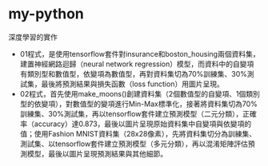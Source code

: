 # my-python
深度學習的實作<br>

* 01程式，是使用tensorflow套件對insurance和boston_housing兩個資料集，建置神經網路迴歸（neural network regression）模型，而資料中的自變項有類別型和數值型，依變項為數值型，再對資料集切為70%訓練集、30%測試集，最後將預測結果與損失函數（loss function）用圖片呈現。
* 02程式，首先使用make_moons()創建資料集（2個數值型的自變項、1個類別型的依變項），對數值型的變項進行Min-Max標準化，接著將資料集切為70%訓練集、30%測試集，再以tensorflow套件建立預測模型（二元分類），正確率（accuracy）達0.873，最後以圖片呈現原始資料集中自變項與依變項的值；使用Fashion MNIST資料集（28x28像素），先將資料集切分為訓練集、測試集、以tensorflow套件建立預測模型（多元分類），再以混淆矩陣評估預測模型，最後以圖片呈現預測結果與其他細節。


